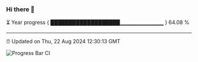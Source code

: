 ### Hi there 👋

⏳ Year progress { ███████████████████▁▁▁▁▁▁▁▁▁▁▁ } 64.08 %

---

⏰ Updated on Thu, 22 Aug 2024 12:30:13 GMT

![Progress Bar CI](https://github.com/liununu/liununu/workflows/Progress%20Bar%20CI/badge.svg)
